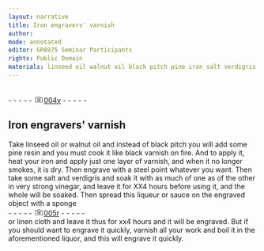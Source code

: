 ```yaml
---
layout: narrative
title: Iron engravers' varnish
author:
mode: annotated
editor: GR8975 Seminar Participants
rights: Public Domain
materials: linseed oil walnut oil black pitch pine iron salt verdigris vinegar
---
```


 <br/>- - - - - <a href="http://gallica.bnf.fr/ark:/12148/btv1b10500001g/f14.image"><img src="../assets/photo-icon.png" alt="folio image: " style="display:inline-block; margin-bottom:-3px;"/>004v</a> - - - - - <br/> 
## Iron engravers' varnish

 
   Take linseed oil or walnut oil and instead of black pitch you will add some pine resin and you must cook it like black varnish on fire. And to apply it, heat your iron and apply just one layer of varnish, and when it no longer smokes, it is dry. Then engrave with a steel point whatever you want. Then take some salt and verdigris and soak it with as much of one as of the other in very strong vinegar, and leave it for XX4 hours before using it, and the whole will be soaked. Then spread this liqueur or sauce on the engraved object with a sponge 
 <br/>- - - - - <a href="http://gallica.bnf.fr/ark:/12148/btv1b10500001g/f15.image"><img src="../assets/photo-icon.png" alt="folio image: " style="display:inline-block; margin-bottom:-3px;"/>005r</a> - - - - - <br/> 
  or linen cloth and leave it thus for xx4 hours and it will be engraved. But if you should want to engrave it quickly, varnish all your work and boil it in the aforementioned liquor, and this will engrave it quickly. 
 